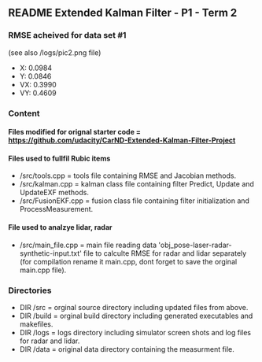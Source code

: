 ## README Extended Kalman Filter - P1 - Term 2

### RMSE acheived for data set #1 
(see also /logs/pic2.png file) 
* X: 0.0984
* Y: 0.0846
* VX: 0.3990
* VY: 0.4609

### Content

#### Files modified for orignal starter code =  https://github.com/udacity/CarND-Extended-Kalman-Filter-Project

#### Files used to fullfil Rubic items
* /src/tools.cpp = tools file containing RMSE and Jacobian methods.
* /src/kalman.cpp = kalman class file containing filter Predict, Update and UpdateEXF methods. 
* /src/FusionEKF.cpp = fusion class file containing filter initialization and ProcessMeasurement. 

#### File used to analzye lidar, radar  
* /src/main_file.cpp = main file reading data 'obj_pose-laser-radar-synthetic-input.txt' file to calculte RMSE for radar and lidar separately (for compilation rename it main.cpp, dont forget to save the orginal main.cpp file).
 
### Directories

* DIR /src = orginal source directory including updated files from above. 
* DIR /build = orginal build directory including generated executables and makefiles.
* DIR /logs = logs directory including simulator screen shots and log files for radar and lidar.
* DIR /data = original data directory containing the measurment file. 
